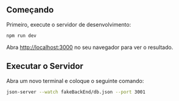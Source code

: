 ## Começando

Primeiro, execute o servidor de desenvolvimento:

```bash
npm run dev

```

Abra [http://localhost:3000](http://localhost:3000) no seu navegador para ver o resultado.

## Executar o Servidor

Abra um novo terminal e coloque o seguinte comando:

```bash
json-server --watch fakeBackEnd/db.json --port 3001

```